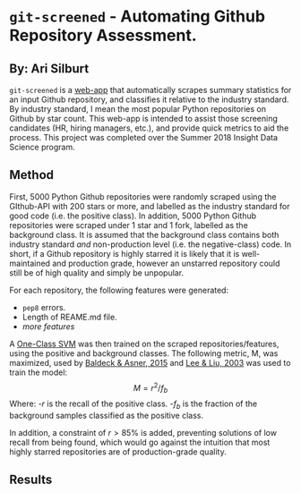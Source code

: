# ```git-screened``` - Automating Github Repository Assessment.
## By: Ari Silburt
```git-screened``` is a [web-app](http://git-screened.icu:5000/) that automatically scrapes summary statistics for an input Github repository, and classifies it relative to the industry standard. By industry standard, I mean the most popular Python repositories on Github by star count. This web-app is intended to assist those screening candidates (HR, hiring managers, etc.), and provide quick metrics to aid the process. This project was completed over the Summer 2018 Insight Data Science program.

## Method
First, 5000 Python Github repositories were randomly scraped using the GIthub-API with 200 stars or more, and labelled as the industry standard for good code (i.e. the positive class). In addition, 5000 Python Github repositories were scraped under 1 star and 1 fork, labelled as the background class. It is assumed that the background class contains both industry standard *and* non-production level (i.e. the negative-class) code. In short, if a Github repository is highly starred it is likely that it is well-maintained and production grade, however an unstarred repository could still be of high quality and simply be unpopular. 

For each repository, the following features were generated:
- ```pep8``` errors.
- Length of REAME.md file.
- *more features*

A [One-Class SVM](http://scikit-learn.org/stable/auto_examples/svm/plot_oneclass.html) was then trained on the scraped repositories/features, using the positive and background classes. The following metric, M, was maximized, used by [Baldeck & Asner, 2015](https://ieeexplore.ieee.org/document/6891145/) and [Lee & Liu, 2003](https://www.aaai.org/Papers/ICML/2003/ICML03-060.pdf) was used to train the model:
$$
M = r^2 / f_b
$$
Where:
-$r$ is the recall of the positive class.
-$f_b$ is the fraction of the background samples classified as the positive class.

In addition, a constraint of $r > 85\%$ is added, preventing solutions of low recall from being found, which would go against the intuition that most highly starred repositories are of production-grade quality. 

## Results


